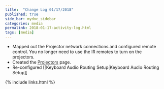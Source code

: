 ```yaml
---
title:  "Change Log 01/17/2018"
published: true
side_bar: mydoc_sidebar
categories: media
permalink: 2018-01-17-activity-log.html
tags: [media]
---
```


- Mapped out the Projector network connections and configured remote control.  You no longer need to use the IR remotes to turn on the projectors.
- Created the [Projectors](https://github.com/NewValleyChurch/Infrastructure/wiki/Projectors) page.
- Re-configured [[Keyboard Audio Routing Setup|Keyboard Audio Routing Setup]]

{% include links.html %}
